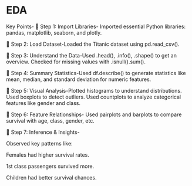 # EDA
Key Points-
🔹 Step 1: Import Libraries- Imported essential Python libraries: pandas, matplotlib, seaborn, and plotly.

🔹 Step 2: Load Dataset-Loaded the Titanic dataset using pd.read_csv().

🔹 Step 3: Understand the Data-Used .head(), .info(), .shape() to get an overview. Checked for missing values with .isnull().sum().

🔹 Step 4: Summary Statistics-Used df.describe() to generate statistics like mean, median, and standard deviation for numeric features.

🔹 Step 5: Visual Analysis-Plotted histograms to understand distributions. Used boxplots to detect outliers. Used countplots to analyze categorical features like gender and class.

🔹 Step 6: Feature Relationships- Used pairplots and barplots to compare survival with age, class, gender, etc.

🔹 Step 7: Inference & Insights- 

Observed key patterns like:

Females had higher survival rates.

1st class passengers survived more.

Children had better survival chances.
